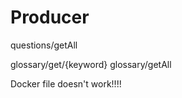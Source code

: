 # Producer

questions/getAll

glossary/get/{keyword}
glossary/getAll

Docker file doesn't work!!!!


